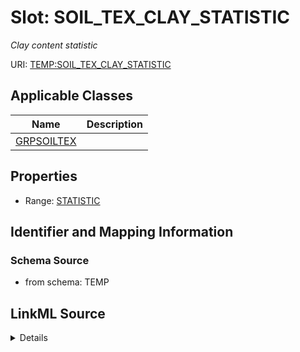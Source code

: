 # Slot: SOIL_TEX_CLAY_STATISTIC
_Clay content statistic_


URI: [TEMP:SOIL_TEX_CLAY_STATISTIC](https://example.org/TEMP/SOIL_TEX_CLAY_STATISTIC)



<!-- no inheritance hierarchy -->




## Applicable Classes

| Name | Description |
| --- | --- |
[GRPSOILTEX](GRPSOILTEX.md) | 






## Properties

* Range: [STATISTIC](STATISTIC.md)







## Identifier and Mapping Information







### Schema Source


* from schema: TEMP




## LinkML Source

<details>
```yaml
name: SOIL_TEX_CLAY_STATISTIC
description: Clay content statistic
from_schema: TEMP
rank: 1000
alias: SOIL_TEX_CLAY_STATISTIC
domain_of:
- GRP_SOIL_TEX
range: STATISTIC

```
</details>